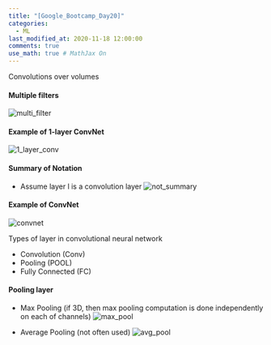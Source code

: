 ```yaml
---
title: "[Google_Bootcamp_Day20]"
categories: 
  - ML
last_modified_at: 2020-11-18 12:00:00
comments: true
use_math: true # MathJax On
---
```


Convolutions over volumes

#### Multiple filters
![multi_filter](https://user-images.githubusercontent.com/62474292/100634348-8a07fe00-3372-11eb-8c9d-fd36a0c0e1a6.png)

#### Example of 1-layer ConvNet
![1_layer_conv](https://user-images.githubusercontent.com/62474292/100634342-88d6d100-3372-11eb-8600-855e2e8fee42.png)

#### Summary of Notation
- Assume layer l is a convolution layer
![not_summary](https://user-images.githubusercontent.com/62474292/100634344-896f6780-3372-11eb-996b-95e1aedd5228.png)

#### Example of ConvNet
![convnet](https://user-images.githubusercontent.com/62474292/100634347-8a07fe00-3372-11eb-9734-ccd0935cc999.png)

Types of layer in convolutional neural network
- Convolution (Conv)
- Pooling (POOL)
- Fully Connected (FC)

#### Pooling layer
- Max Pooling (if 3D, then max pooling computation is done independently on each of channels)
![max_pool](https://user-images.githubusercontent.com/62474292/100634340-883e3a80-3372-11eb-8c1b-f4c173958e79.png)

- Average Pooling (not often used)
![avg_pool](https://user-images.githubusercontent.com/62474292/100634338-870d0d80-3372-11eb-8d96-328c2fd5b2c8.png)

